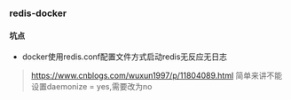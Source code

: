 ### redis-docker

#### 坑点
* docker使用redis.conf配置文件方式启动redis无反应无日志 
> https://www.cnblogs.com/wuxun1997/p/11804089.html 简单来讲不能设置daemonize = yes,需要改为no